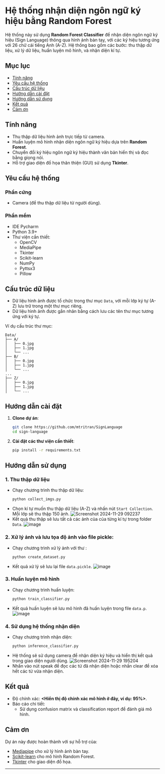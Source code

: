 # Hệ thống nhận diện ngôn ngữ ký hiệu bằng Random Forest

Hệ thống này sử dụng **Random Forest Classifier** để nhận diện ngôn ngữ ký hiệu (Sign Language) thông qua hình ảnh bàn tay, với các ký hiệu tương ứng với 26 chữ cái tiếng Anh (A-Z). Hệ thống bao gồm các bước: thu thập dữ liệu, xử lý dữ liệu, huấn luyện mô hình, và nhận diện kí tự.

## Mục lục

- [Tính năng](#tính-năng)
- [Yêu cầu hệ thống](#yêu-cầu-hệ-thống)
- [Cấu trúc dữ liệu](#cấu-trúc-dữ-liệu)
- [Hướng dẫn cài đặt](#hướng-dẫn-cài-đặt)
- [Hướng dẫn sử dụng](#hướng-dẫn-sử-dụng)
- [Kết quả](#kết-quả)
- [Cảm ơn](#cảm-ơn)

## Tính năng

- Thu thập dữ liệu hình ảnh trực tiếp từ camera.
- Huấn luyện mô hình nhận diện ngôn ngữ ký hiệu dựa trên **Random Forest**.
- Chuyển đổi ký hiệu ngôn ngữ ký hiệu thành văn bản hiển thị và đọc bằng giọng nói.
- Hỗ trợ giao diện đồ họa thân thiện (GUI) sử dụng **Tkinter**.

## Yêu cầu hệ thống

### Phần cứng
- Camera (để thu thập dữ liệu từ người dùng).

### Phần mềm
- IDE Pycharm
- Python 3.9+
- Thư viện cần thiết:
  - OpenCV
  - MediaPipe
  - Tkinter 
  - Scikit-learn
  - NumPy
  - Pyttsx3
  - Pillow

## Cấu trúc dữ liệu

- Dữ liệu hình ảnh được tổ chức trong thư mục `Data`, với mỗi lớp ký tự (A-Z) lưu trữ trong một thư mục riêng.
- Dữ liệu hình ảnh được gắn nhãn bằng cách lưu các tên thư mục tương ứng với ký tự.

Ví dụ cấu trúc thư mục:
```
Data/
├── A/
│   ├── 0.jpg
│   ├── 1.jpg
│   └── ...
├── B/
│   ├── 0.jpg
│   ├── 1.jpg
│   └── ...
...
├── Z/
│   ├── 0.jpg
│   ├── 1.jpg
│   └── ...
```

## Hướng dẫn cài đặt

1. **Clone dự án**:
   ```bash
   git clone https://github.com/mtritran/SignLanguage
   cd sign-language
   ```

2. **Cài đặt các thư viện cần thiết**:
   ```bash
   pip install -r requirements.txt
   ```

## Hướng dẫn sử dụng

### 1. Thu thập dữ liệu
- Chạy chương trình thu thập dữ liệu:
  ```bash
  python collect_imgs.py
  ```
- Chọn kí tự muốn thu thập dữ liệu (A-Z) và nhấn nút `Start Collection`. Mỗi lớp sẽ thu thập 150 ảnh.
![Screenshot 2024-11-29 092237](https://github.com/user-attachments/assets/51dce76c-b1bf-495a-9bc6-5de2fb7e5433)
- Kết quả thu thập sẽ lưu tất cả các ảnh của của từng kí tự trong folder `Data`.
![image](https://github.com/user-attachments/assets/600daa37-ba51-44a2-a87f-351b0b4730a4)

### 2. Xử lý ảnh và lưu tọa độ ảnh vào file pickle:
- Chạy chương trình xử lý ảnh với thư : 
  ```bash
  python create_dataset.py
  ```
- Kết quả xử lý sẽ lưu lại file `data.pickle`.
![image](https://github.com/user-attachments/assets/3a87fbfb-47b9-4c44-acfb-045654347632)
  
### 3. Huấn luyện mô hình
- Chạy chương trình huấn luyện:
  ```bash
  python train_classifier.py
  ```
- Kết quả huấn luyện sẽ lưu mô hình đã huấn luyện trong file `data.p`.
![image](https://github.com/user-attachments/assets/940d61ed-9b45-41a6-bbad-003fe01c667a)

### 4. Sử dụng hệ thống nhận diện
- Chạy chương trình nhận diện:
  ```bash
  python inference_classifier.py
  ```
- Hệ thống sẽ sử dụng camera để nhận diện ký hiệu và hiển thị kết quả trong giao diện người dùng.
![Screenshot 2024-11-29 195204](https://github.com/user-attachments/assets/03f3c220-40d6-45bc-9216-be182e46cc8c)
- Nhấn vào nút speak để đọc các từ đã nhận diện hoặc nhấn clear để xóa hết các từ vừa nhận diện.

## Kết quả

- Độ chính xác: **<Hiển thị độ chính xác mô hình ở đây, ví dụ: 95%>**.
- Báo cáo chi tiết:
  - Sử dụng confusion matrix và classification report để đánh giá mô hình.

## Cảm ơn

Dự án này được hoàn thành với sự hỗ trợ của:
- [Mediapipe](https://mediapipe.dev) cho xử lý hình ảnh bàn tay.
- [Scikit-learn](https://scikit-learn.org/) cho mô hình Random Forest.
- [Tkinter](https://docs.python.org/3/library/tkinter.html) cho giao diện đồ họa.

--- 

